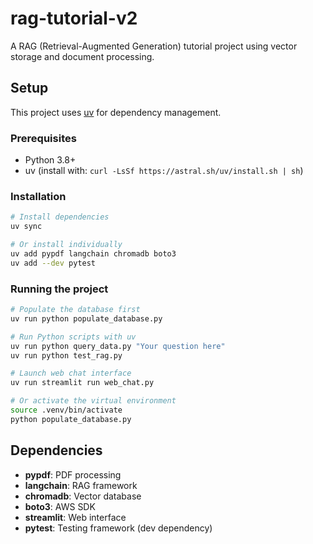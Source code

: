 # rag-tutorial-v2

A RAG (Retrieval-Augmented Generation) tutorial project using vector storage and document processing.

## Setup

This project uses [uv](https://github.com/astral-sh/uv) for dependency management.

### Prerequisites

- Python 3.8+
- uv (install with: `curl -LsSf https://astral.sh/uv/install.sh | sh`)

### Installation

```bash
# Install dependencies
uv sync

# Or install individually
uv add pypdf langchain chromadb boto3
uv add --dev pytest
```

### Running the project

```bash
# Populate the database first
uv run python populate_database.py

# Run Python scripts with uv
uv run python query_data.py "Your question here"
uv run python test_rag.py

# Launch web chat interface
uv run streamlit run web_chat.py

# Or activate the virtual environment
source .venv/bin/activate
python populate_database.py
```

## Dependencies

- **pypdf**: PDF processing
- **langchain**: RAG framework
- **chromadb**: Vector database
- **boto3**: AWS SDK
- **streamlit**: Web interface
- **pytest**: Testing framework (dev dependency)
